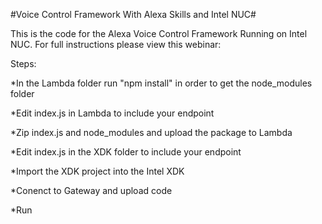 #Voice Control Framework With Alexa Skills and Intel NUC#

This is the code for the Alexa Voice Control Framework Running on Intel NUC. For full instructions please view this webinar:

Steps:

*In the Lambda folder run "npm install" in order to get the node_modules folder

*Edit index.js in Lambda to include your endpoint

*Zip index.js and node_modules and upload the package to Lambda

*Edit index.js in the XDK folder to include your endpoint

*Import the XDK project into the Intel XDK

*Conenct to Gateway and upload code

*Run
